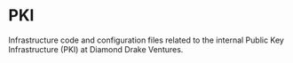# PKI

Infrastructure code and configuration files related to the internal Public Key Infrastructure (PKI)
at Diamond Drake Ventures.
